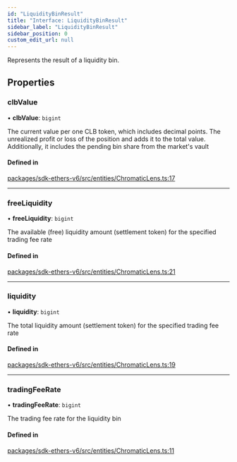 ```yaml
---
id: "LiquidityBinResult"
title: "Interface: LiquidityBinResult"
sidebar_label: "LiquidityBinResult"
sidebar_position: 0
custom_edit_url: null
---
```


Represents the result of a liquidity bin.

## Properties

### clbValue

• **clbValue**: `bigint`

The current value per one CLB token, which includes decimal points.
The unrealized profit or loss of the position and adds it to the total value.
Additionally, it includes the pending bin share from the market's vault

#### Defined in

[packages/sdk-ethers-v6/src/entities/ChromaticLens.ts:17](https://github.com/chromatic-protocol/sdk/blob/b74e472/packages/sdk-ethers-v6/src/entities/ChromaticLens.ts#L17)

___

### freeLiquidity

• **freeLiquidity**: `bigint`

The available (free) liquidity amount (settlement token) for the specified trading fee rate

#### Defined in

[packages/sdk-ethers-v6/src/entities/ChromaticLens.ts:21](https://github.com/chromatic-protocol/sdk/blob/b74e472/packages/sdk-ethers-v6/src/entities/ChromaticLens.ts#L21)

___

### liquidity

• **liquidity**: `bigint`

The total liquidity amount (settlement token) for the specified trading fee rate

#### Defined in

[packages/sdk-ethers-v6/src/entities/ChromaticLens.ts:19](https://github.com/chromatic-protocol/sdk/blob/b74e472/packages/sdk-ethers-v6/src/entities/ChromaticLens.ts#L19)

___

### tradingFeeRate

• **tradingFeeRate**: `bigint`

The trading fee rate for the liquidity bin

#### Defined in

[packages/sdk-ethers-v6/src/entities/ChromaticLens.ts:11](https://github.com/chromatic-protocol/sdk/blob/b74e472/packages/sdk-ethers-v6/src/entities/ChromaticLens.ts#L11)
